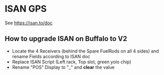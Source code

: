 # ISAN GPS

See https://isan.to/doc

## How to upgrade ISAN on Buffalo to V2
* Locate the 4 Receivers (behind the Spare FuelRods on all 4 sides) and rename Fields according to ISAN doc
* Replace ISAN Script (Left rack, Top slot, green yolo chip)
* Rename "POS" Display to "_" and **clear** the value

